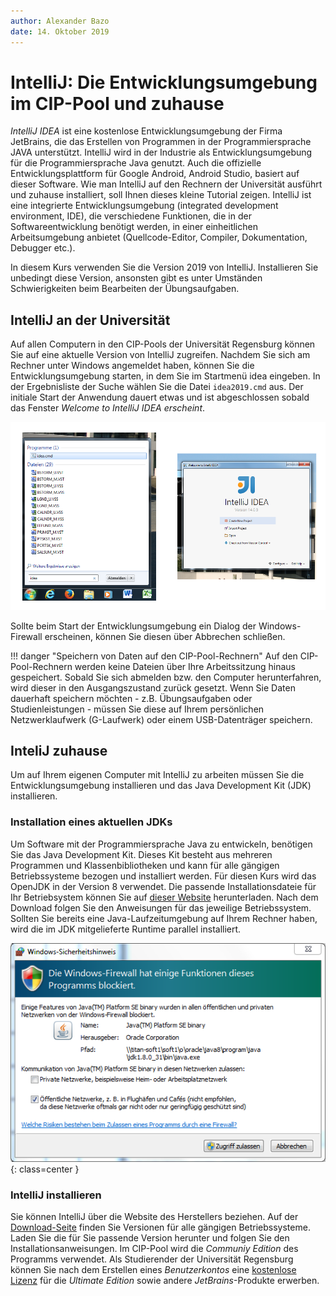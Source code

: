 ```yaml
---
author:	Alexander Bazo
date: 14. Oktober 2019
---
```


# IntelliJ: Die Entwicklungsumgebung im CIP-Pool und zuhause

*IntelliJ IDEA* ist eine kostenlose Entwicklungsumgebung der Firma JetBrains, die das Erstellen von Programmen in der Programmiersprache JAVA unterstützt. IntelliJ wird in der Industrie als Entwicklungsumgebung für die Programmiersprache Java genutzt. Auch die offizielle Entwicklungsplattform für Google Android, Android Studio, basiert auf dieser Software. Wie man IntelliJ auf den Rechnern der Universität ausführt und zuhause installiert, soll Ihnen dieses kleine Tutorial zeigen. IntelliJ ist eine integrierte Entwicklungsumgebung (integrated development environment, IDE), die verschiedene Funktionen, die in der Softwareentwicklung benötigt werden, in einer einheitlichen Arbeitsumgebung anbietet (Quellcode-Editor, Compiler, Dokumentation, Debugger etc.).

In diesem Kurs verwenden Sie die Version 2019 von IntelliJ. Installieren Sie unbedingt diese Version, ansonsten gibt es unter Umständen Schwierigkeiten beim Bearbeiten der Übungsaufgaben.

## IntelliJ an der Universität

Auf allen Computern in den CIP-Pools der Universität Regensburg können Sie auf eine aktuelle Version von IntelliJ zugreifen. Nachdem Sie sich am Rechner unter Windows angemeldet haben, können Sie die Entwicklungsumgebung starten, in dem Sie im Startmenü idea eingeben. In der Ergebnisliste der Suche wählen Sie die Datei `idea2019.cmd` aus. Der initiale Start der Anwendung dauert etwas und ist abgeschlossen sobald das Fenster *Welcome to IntelliJ IDEA erscheint*.

![Starten von IntelliJ IDEA im CIP-Pool](img/start-cip.png)

Sollte beim Start der Entwicklungsumgebung ein Dialog der Windows-Firewall erscheinen, können Sie diesen über Abbrechen schließen.

!!! danger "Speichern von Daten auf den CIP-Pool-Rechnern"
	Auf den CIP-Pool-Rechnern werden keine Dateien über Ihre Arbeitssitzung hinaus gespeichert. Sobald Sie sich abmelden bzw. den Computer herunterfahren, wird dieser in den Ausgangszustand zurück gesetzt. Wenn Sie Daten dauerhaft speichern möchten - z.B. Übungsaufgaben oder Studienleistungen - müssen Sie diese auf Ihrem persönlichen Netzwerklaufwerk (G-Laufwerk) oder einem USB-Datenträger speichern.

## InteliJ zuhause

Um auf Ihrem eigenen Computer mit IntelliJ zu arbeiten müssen Sie die Entwicklungsumgebung installieren und das Java Development Kit (JDK) installieren.

### Installation eines aktuellen JDKs

Um Software mit der Programmiersprache Java zu entwickeln, benötigen Sie das Java Development Kit. Dieses Kit besteht aus mehreren Programmen und Klassenbibliotheken und kann für alle gängigen Betriebssysteme bezogen und installiert werden. Für diesen Kurs wird das OpenJDK in der Version 8 verwendet. Die passende Installationsdateie für Ihr Betriebsystem können Sie auf [dieser Website](https://adoptopenjdk.net/) herunterladen.  Nach dem Download folgen Sie den Anweisungen für das jeweilige Betriebssystem. Sollten Sie bereits eine Java-Laufzeitumgebung auf Ihrem Rechner haben, wird die im JDK mitgelieferte Runtime parallel installiert.

![Meldung der Windows-Firewall beim Starten von IntelliJ](img/firewall-meldung.png){: class=center }

### IntelliJ installieren

Sie können IntelliJ über die Website des Herstellers beziehen. Auf der [Download-Seite](https://www.jetbrains.com/idea/download/) finden Sie Versionen für alle gängigen Betriebssysteme. Laden Sie die für Sie passende Version herunter und folgen Sie den Installationsanweisungen. Im CIP-Pool wird die *Communiy Edition* des Programms verwendet. Als Studierender der Universität Regensburg können Sie nach dem Erstellen eines *Benutzerkontos* eine [kostenlose Lizenz](https://www.jetbrains.com/student/) für die *Ultimate Edition* sowie andere *JetBrains*-Produkte erwerben.